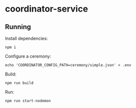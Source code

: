 # coordinator-service

## Running

Install dependencies:

```
npm i
```

Configure a ceremony:

```
echo 'COORDINATOR_CONFIG_PATH=ceremony/simple.json' > .env
```

Build:

```
npm run build
```

Run:

```
npm run start-nodemon
```
